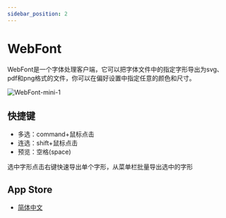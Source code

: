 ```yaml
---
sidebar_position: 2
---
```


# WebFont

WebFont是一个字体处理客户端，它可以把字体文件中的指定字形导出为svg、pdf和png格式的文件，你可以在偏好设置中指定任意的颜色和尺寸。


![WebFont-mini-1](https://user-images.githubusercontent.com/1193966/99191185-006b0480-27a6-11eb-83db-03ad8da655c2.png)

## 快捷键

* 多选：command+鼠标点击
* 连选：shift+鼠标点击
* 预览：空格(space)


选中字形点击右键快速导出单个字形，从菜单栏批量导出选中的字形


## App Store
* <a href="https://itunes.apple.com/cn/app/id1181350496">简体中文</a>